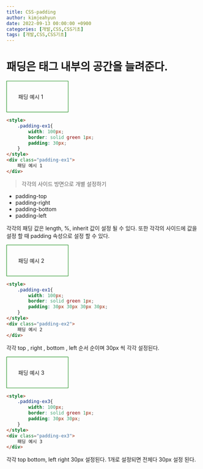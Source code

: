 ```yaml
---
title: CSS-padding
author: kimjeahyun
date: 2022-09-13 00:00:00 +0900
categories: [개발,CSS,CSS기초]
tags: [개발,CSS,CSS기초]
---
```


<style>
    .padding-ex1{
        width: 100px;
        border: solid green 1px;
        padding: 30px;
    }
    .padding-ex2{
        width: 100px;
        border: solid green 1px;
        padding: 30px 30px 30px 30px;
    }
    .padding-ex3{
        width: 100px;
        border: solid green 1px;
        padding: 30px 30px;
    }
</style>


# 패딩은 태그 내부의 공간을 늘려준다.


<div class="padding-ex1">
    패딩 예시 1
</div>

```html
<style>
    .padding-ex1{
        width: 100px;
        border: solid green 1px;
        padding: 30px;
    }
</style>
<div class="padding-ex1">
    패딩 예시 1
</div>

```


> 각각의 사이드 방면으로 개별 설정하기

-   padding-top
-   padding-right
-   padding-bottom
-   padding-left

각각의 패딩 값은 length, %, inherit 값이 설정 될 수 있다.
또한 각각의 사이드에 값을 설정 할 때 padding 속성으로 설정 할 수 있다.

<div class="padding-ex2">
    패딩 예시 2
</div>


```html
<style>
    .padding-ex1{
        width: 100px;
        border: solid green 1px;
        padding: 30px 30px 30px 30px;
    }
</style>
<div class="padding-ex2">
    패딩 예시 2
</div>

```

각각 top , right , bottom , left 순서 순이며 30px 씩 각각 설정된다.

<div class="padding-ex3">
    패딩 예시 3
</div>


```html
<style>
    .padding-ex3{
        width: 100px;
        border: solid green 1px;
        padding: 30px 30px;
    }
</style>
<div class="padding-ex3">
    패딩 예시 3
</div>

```

각각 top bottom, left right 30px 설정된다.
1개로 설정되면 전체다 30px 설정 된다.

